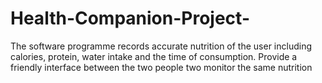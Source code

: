 # Health-Companion-Project-
The software programme records accurate nutrition of the user including calories, protein, water intake and the time of consumption. Provide a friendly interface between the two people two monitor the same nutrition
